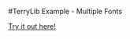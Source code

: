 #TerryLib Example - Multiple Fonts

[Try it out here!](http://www.terrycavanaghgames.com/terrylib/examples/multiplefonts/)